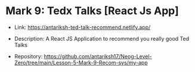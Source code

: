 # Mark 9: Tedx Talks [React Js App]

  - Link: https://antariksh-ted-talk-recommend.netlify.app/
  
  - Description: A React JS Application to recommend you really good Ted Talks
  
  - Repository: https://github.com/antariksh17/Neog-Level-Zero/tree/main/Lesson-5-Mark-9-Recom-sys/my-app      
